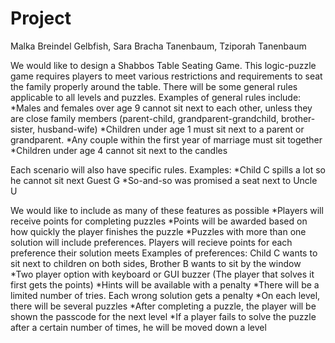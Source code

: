 # Project
Malka Breindel Gelbfish, Sara Bracha Tanenbaum, Tziporah Tanenbaum

We would like to design a Shabbos Table Seating Game. This logic-puzzle game requires players to meet various restrictions and requirements to seat the family properly around the table. There will be some general rules applicable to all levels and puzzles. 
Examples of general rules include: 
*Males and females over age 9 cannot sit next to each other, unless they are close family members (parent-child, grandparent-grandchild, brother-sister, husband-wife)
*Children under age 1 must sit next to a parent or grandparent.
*Any couple within the first year of marriage must sit together
*Children under age 4 cannot sit next to the candles

Each scenario will also have specific rules. Examples:
*Child C spills a lot so he cannot sit next Guest G
*So-and-so was promised a seat next to Uncle U

We would like to include as many of these features as possible
*Players will receive points for completing puzzles
*Points will be awarded based on how quickly the player finishes the puzzle
*Puzzles with more than one solution will include preferences. Players will recieve points for each preference their solution meets
	Examples of preferences: Child C wants to sit next to children on both sides, Brother B wants to sit by the window
*Two player option with keyboard or GUI buzzer (The player that solves it first gets the points)
*Hints will be available with a penalty
*There will be a limited number of tries. Each wrong solution gets a penalty
*On each level, there will be several puzzles
*After completing a puzzle, the player will be shown the passcode for the next level
*If a player fails to solve the puzzle after a certain number of times, he will be moved down a level



